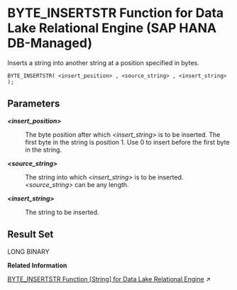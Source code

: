 <!-- loioa8656a236f5a4afdb003988d8f040939 -->

# BYTE\_INSERTSTR Function for Data Lake Relational Engine \(SAP HANA DB-Managed\)

Inserts a string into another string at a position specified in bytes.



```
BYTE_INSERTSTR( <insert_position> , <source_string> , <insert_string> );
```



<a name="loioa8656a236f5a4afdb003988d8f040939__section_x2t_3gl_srb"/>

## Parameters


<dl>
<dt><b>

*<insert\_position\>* 

</b></dt>
<dd>

The byte position after which *<insert\_string\>* is to be inserted. The first byte in the string is position 1. Use 0 to insert before the first byte in the string.



</dd><dt><b>

*<source\_string\>* 

</b></dt>
<dd>

The string into which *<insert\_string\>* is to be inserted. *<source\_string\>* can be any length.



</dd><dt><b>

*<insert\_string\>* 

</b></dt>
<dd>

The string to be inserted.



</dd>
</dl>



<a name="loioa8656a236f5a4afdb003988d8f040939__section_mm2_jgl_srb"/>

## Result Set

LONG BINARY

**Related Information**  


[BYTE_INSERTSTR Function \[String\] for Data Lake Relational Engine](https://help.sap.com/viewer/19b3964099384f178ad08f2d348232a9/2024_1_QRC/en-US/81f411c06ce21014834ca45160d818e3.html "Inserts a string into another string at a position specified in bytes.") :arrow_upper_right:

